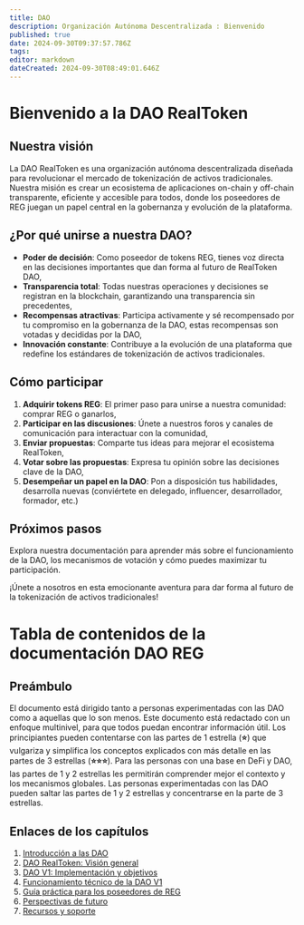 ```yaml
---
title: DAO
description: Organización Autónoma Descentralizada : Bienvenido
published: true
date: 2024-09-30T09:37:57.786Z
tags: 
editor: markdown
dateCreated: 2024-09-30T08:49:01.646Z
---
```


# Bienvenido a la DAO RealToken

## Nuestra visión

La DAO RealToken es una organización autónoma descentralizada diseñada para revolucionar el mercado de tokenización de activos tradicionales. Nuestra misión es crear un ecosistema de aplicaciones on-chain y off-chain transparente, eficiente y accesible para todos, donde los poseedores de REG juegan un papel central en la gobernanza y evolución de la plataforma.

## ¿Por qué unirse a nuestra DAO?

- **Poder de decisión**: Como poseedor de tokens REG, tienes voz directa en las decisiones importantes que dan forma al futuro de RealToken DAO,
- **Transparencia total**: Todas nuestras operaciones y decisiones se registran en la blockchain, garantizando una transparencia sin precedentes,
- **Recompensas atractivas**: Participa activamente y sé recompensado por tu compromiso en la gobernanza de la DAO, estas recompensas son votadas y decididas por la DAO,
- **Innovación constante**: Contribuye a la evolución de una plataforma que redefine los estándares de tokenización de activos tradicionales.

## Cómo participar

1. **Adquirir tokens REG**: El primer paso para unirse a nuestra comunidad: comprar REG o ganarlos,
2. **Participar en las discusiones**: Únete a nuestros foros y canales de comunicación para interactuar con la comunidad,
3. **Enviar propuestas**: Comparte tus ideas para mejorar el ecosistema RealToken,
4. **Votar sobre las propuestas**: Expresa tu opinión sobre las decisiones clave de la DAO,
5. **Desempeñar un papel en la DAO**: Pon a disposición tus habilidades, desarrolla nuevas (conviértete en delegado, influencer, desarrollador, formador, etc.)

## Próximos pasos

Explora nuestra documentación para aprender más sobre el funcionamiento de la DAO, los mecanismos de votación y cómo puedes maximizar tu participación.

¡Únete a nosotros en esta emocionante aventura para dar forma al futuro de la tokenización de activos tradicionales!

# Tabla de contenidos de la documentación DAO REG

## Preámbulo

El documento está dirigido tanto a personas experimentadas con las DAO como a aquellas que lo son menos. Este documento está redactado con un enfoque multinivel, para que todos puedan encontrar información útil. Los principiantes pueden contentarse con las partes de 1 estrella (**⭐**) que vulgariza y simplifica los conceptos explicados con más detalle en las partes de 3 estrellas (**⭐⭐⭐**). Para las personas con una base en DeFi y DAO, las partes de 1 y 2 estrellas les permitirán comprender mejor el contexto y los mecanismos globales. Las personas experimentadas con las DAO pueden saltar las partes de 1 y 2 estrellas y concentrarse en la parte de 3 estrellas.

## Enlaces de los capítulos

1. [Introducción a las DAO](/es/DAO/Introduccion)
2. [DAO RealToken: Visión general](/es/DAO/DAO_RealToken)
3. [DAO V1: Implementación y objetivos](/es/DAO/Fase1)
4. [Funcionamiento técnico de la DAO V1](/es/DAO/Funcionamiento)
5. [Guía práctica para los poseedores de REG](/es/DAO/Guia_Practica)
6. [Perspectivas de futuro](/es/DAO/Perspectivas)
7. [Recursos y soporte](/es/DAO/Recursos)